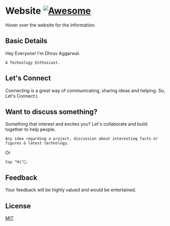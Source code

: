 # Website [![Awesome](https://awesome.re/badge.svg)](https://awesome.re)

Hover over the website for the information.

## Basic Details 

Hey Everyone! I'm Dhruv Aggarwal.

```
A Technology Enthusiast.
````

## Let's Connect

Connecting is a great way of communicating, sharing ideas and helping. So, Let's Connect:)

## Want to discuss something?

Something that interest and excites you? Let's collaborate and build together to help people.

````
Any idea regarding a project, discussion about interesting facts or figures & latest technology.
````
Or
````
Say "Hi"👋.
````

## Feedback

Your feedback will be highly valued and would be entertained.

## License
[MIT](https://github.com/dA505819/dA505819.github.io/blob/master/LICENSE)
